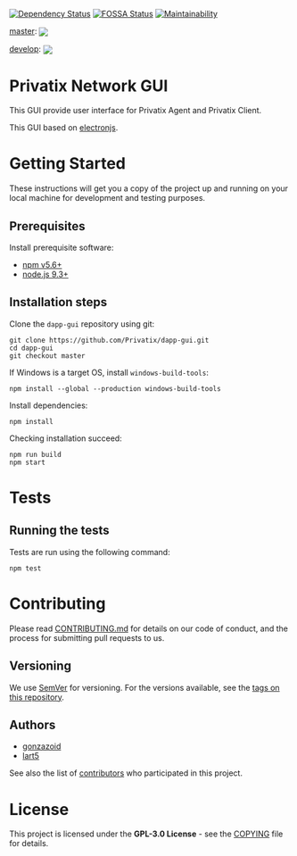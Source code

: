 [![Dependency Status](https://david-dm.org/Privatix/dapp-gui.svg)](https://david-dm.org/Privatix/dapp-gui)
[![FOSSA Status](https://app.fossa.io/api/projects/git%2Bgithub.com%2FPrivatix%2Fdapp-gui.svg?type=shield)](https://app.fossa.io/projects/git%2Bgithub.com%2FPrivatix%2Fdapp-gui?ref=badge_shield)
[![Maintainability](https://api.codeclimate.com/v1/badges/36cd4ddf298a54226e1a/maintainability)](https://codeclimate.com/github/Privatix/dapp-gui/maintainability)

[master](https://github.com/Privatix/dapp-gui):
<img align="center" src="https://ci.privatix.net/plugins/servlet/wittified/build-status/PNG-TES">

[develop](https://github.com/Privatix/dapp-gui/tree/develop):
<img align="center" src="https://ci.privatix.net/plugins/servlet/wittified/build-status/PNG-TES0">

# Privatix Network GUI

This GUI provide user interface for Privatix Agent and Privatix Client.

This GUI based on [electronjs](https://electronjs.org/).

# Getting Started

These instructions will get you a copy of the project up and running on your local machine for development and testing purposes.

## Prerequisites

Install prerequisite software:
* [npm v5.6+](https://www.npmjs.com/)
* [node.js 9.3+](https://nodejs.org/en/)

## Installation steps

Clone the `dapp-gui` repository using git:

```
git clone https://github.com/Privatix/dapp-gui.git
cd dapp-gui
git checkout master
```

If Windows is a target OS, install `windows-build-tools`:

```
npm install --global --production windows-build-tools
```

Install dependencies:

```
npm install
```

Checking installation succeed:

```
npm run build
npm start
```

# Tests

## Running the tests

Tests are run using the following command:

```
npm test
```

# Contributing

Please read [CONTRIBUTING.md](CONTRIBUTING.md) for details on our code of conduct, and the process for submitting pull requests to us.

## Versioning

We use [SemVer](http://semver.org/) for versioning. For the versions available, see the [tags on this repository](https://github.com/Privatix/dapp-gui/tags).

## Authors

* [gonzazoid](https://github.com/gonzazoid)
* [lart5](https://github.com/lart5)

See also the list of [contributors](https://github.com/Privatix/dapp-gui/contributors) who participated in this project.


# License

This project is licensed under the **GPL-3.0 License** - see the [COPYING](COPYING) file for details.
